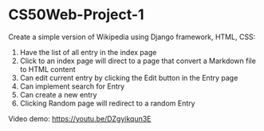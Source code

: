 # CS50Web-Project-1

Create a simple version of Wikipedia using Django framework, HTML, CSS:
1. Have the list of all entry in the index page
3. Click to an index page will direct to a page that convert a Markdown file to HTML content
4. Can edit current entry by clicking the Edit button in the Entry page
5. Can implement search for Entry
6. Can create a new entry
7. Clicking Random page will redirect to a random Entry

Video demo: https://youtu.be/DZgyikqun3E
